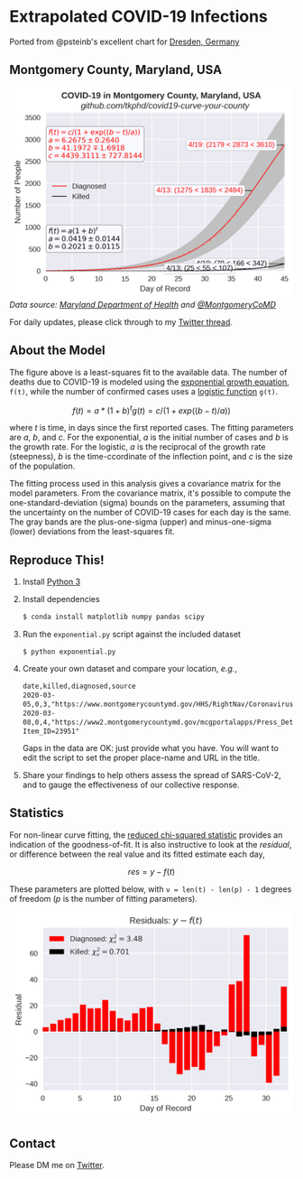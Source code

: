 # Extrapolated COVID-19 Infections

Ported from @psteinb's excellent chart for [Dresden, Germany](https://github.com/psteinb/covid19-curve-your-city) 

## Montgomery County, Maryland, USA

![MoCo](us_md_montgomery.png)
*Data source: [Maryland Department of Health](https://coronavirus.maryland.gov/) and [@MontgomeryCoMD](https://twitter.com/MontgomeryCoMD)*

For daily updates, please click through to my [Twitter thread](https://twitter.com/tkphd/status/1247542720517804032).

## About the Model

The figure above is a least-squares fit to the available data. The number of deaths due to COVID-19
is modeled using the [exponential growth equation](
https://en.wikipedia.org/wiki/Exponential_growth), `f(t)`, while the number of confirmed cases uses
a [logistic function](https://en.wikipedia.org/wiki/Logistic_function) `g(t)`.

```math
f(t) = a * (1 + b)^t
g(t) = c / (1 + exp((b - t) / a))
```

where *t* is time, in days since the first reported cases. The fitting parameters are *a*, *b*, and
*c*. For the exponential, *a* is the initial number of cases and *b* is the growth rate. For the
logistic, *a* is the reciprocal of the growth rate (steepness), *b* is the time-ccordinate of the
inflection point, and *c* is the size of the population.

The fitting process used in this analysis gives a covariance matrix for the model parameters. From
the covariance matrix, it's possible to compute the one-standard-deviation (sigma) bounds on the
parameters, assuming that the uncertainty on the number of COVID-19 cases for each day is the same.
The gray bands are the plus-one-sigma (upper) and minus-one-sigma (lower) deviations from the
least-squares fit.

## Reproduce This!

1. Install [Python 3](https://www.anaconda.com/distribution/)
2. Install dependencies

   ```bash
   $ conda install matplotlib numpy pandas scipy
   ```

3. Run the `exponential.py` script against the included dataset

   ``` 
   $ python exponential.py
   ```

4. Create your own dataset and compare your location, *e.g.*,

   ```csv
   date,killed,diagnosed,source
   2020-03-05,0,3,"https://www.montgomerycountymd.gov/HHS/RightNav/Coronavirus.html"
   2020-03-08,0,4,"https://www2.montgomerycountymd.gov/mcgportalapps/Press_Detail.aspx?Item_ID=23951"
   ```

   Gaps in the data are OK: just provide what you have. You will want to edit the script to set the
   proper place-name and URL in the title.

5. Share your findings to help others assess the spread of SARS-CoV-2, and to gauge the
   effectiveness of our collective response.

## Statistics

For non-linear curve fitting, the [reduced chi-squared
statistic](https://en.wikipedia.org/wiki/Reduced_chi-squared_statistic) provides an indication of
the goodness-of-fit. It is also instructive to look at the *residual*, or difference between the
real value and its fitted estimate each day,

``` math
res = y - f(t)
```

These parameters are plotted below, with `ν = len(t) - len(p) - 1` degrees of freedom (*p* is the
number of fitting *p*arameters).

![res](residuals.png)

## Contact

Please DM me on [Twitter](https://twitter.com/tkphd).
